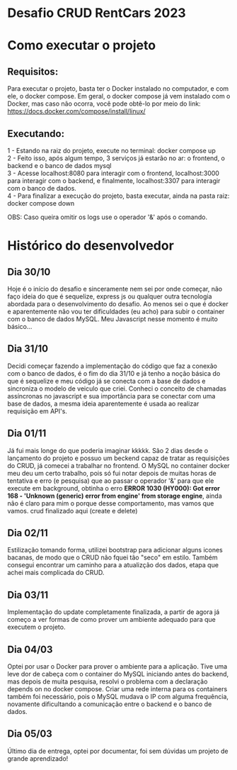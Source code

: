 # Desafio CRUD RentCars 2023

# Como executar o projeto

## Requisitos: 
Para executar o projeto, basta ter o Docker instalado no computador, e com ele, o docker compose. Em geral, o docker compose já vem instalado com o Docker, mas caso não ocorra, você pode obtê-lo por meio do link: https://docs.docker.com/compose/install/linux/

## Executando:
1 - Estando na raiz do projeto, execute no terminal: docker compose up<br>
2 - Feito isso, após algum tempo, 3 serviços já estarão no ar: o frontend, o backend e o banco de dados mysql<br>
3 - Acesse localhost:8080 para interagir com o frontend, localhost:3000 para interagir com o backend, e finalmente, localhost:3307 para interagir com o banco de dados.<br>
4 - Para finalizar a execução do projeto, basta executar, ainda na pasta raiz: docker compose down<br>

OBS: Caso queira omitir os logs use o operador '&' após o comando.<br>

# Histórico do desenvolvedor
## Dia 30/10
Hoje é o início do desafio e sinceramente nem sei por onde começar, não faço ideia do que é sequelize, express js ou qualquer outra tecnologia abordada para o desenvolvimento do desafio. Ao menos sei o que é docker e aparentemente não vou ter dificuldades (eu acho) para subir o container com o banco de dados MySQL. Meu Javascript nesse momento é muito básico...

## Dia 31/10
Decidi começar fazendo a implementação do código que faz a conexão com o banco de dados, é o fim do dia 31/10 e já tenho a noção básica do que é sequelize e meu código já se conecta com a base de dados e sincroniza o modelo de veiculo que criei. Conheci o conceito de chamadas assíncronas no javascript e sua importância para se conectar com uma base de dados, a mesma ideia aparentemente é usada ao realizar requisição em API's.

## Dia 01/11
Já fui mais longe do que poderia imaginar kkkkk. São 2 dias desde o lançamento do projeto e possuo um beckend capaz de tratar as requisições do CRUD, já comecei a trabalhar no frontend. O MySQL no container docker meu deu um certo trabalho, pois só fui notar depois de muitas horas de tentativa e erro (e pesquisa) que ao passar o operador '&' para que ele execute em background, obtinha o erro **ERROR 1030 (HY000): Got error 168 - 'Unknown (generic) error from engine' from storage engine**, ainda não é claro para mim o porque desse comportamento, mas vamos que vamos. crud finalizado aqui (create e delete)

## Dia 02/11
Estilização tomando forma, utilizei bootstrap para adicionar alguns icones bacanas, de modo que o CRUD não fquei tão "seco" em estilo. Também consegui encontrar um caminho para a atualizção dos dados, etapa que achei mais complicada do CRUD.

## Dia 03/11
Implementação do update completamente finalizada, a partir de agora já começo a ver formas de como prover um ambiente adequado para que executem o projeto.

## Dia 04/03
Optei por usar o Docker para prover o ambiente para a aplicação. Tive uma leve dor de cabeça com o container do MySQL iniciando antes do backend, mas depois de muita pesquisa, resolvi o problema com a declaração depends on no docker compose. Criar uma rede interna para os containers também foi necessário, pois o MySQL mudava o IP com alguma frequência, novamente dificultando a comunicação entre o backend e o banco de dados.

## Dia 05/03
Último dia de entrega, optei por documentar, foi sem dúvidas um projeto de grande aprendizado!